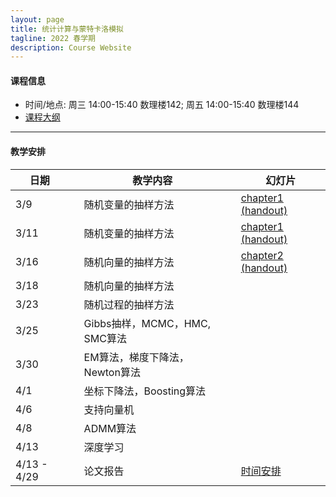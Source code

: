 ```yaml
---
layout: page
title: 统计计算与蒙特卡洛模拟
tagline: 2022 春学期
description: Course Website
---
```


#### 课程信息
* 时间/地点: 周三 14:00-15:40 数理楼142; 周五 14:00-15:40 数理楼144
* [课程大纲](Lectures/syllabus2022spring.pdf)

---
#### 教学安排

| 日期 | | 教学内容 | |  幻灯片  | 
|---------------|---|--------------------------------|---|----------|
| 3/9 || 随机变量的抽样方法 || [chapter1](Lectures/chapter1.pdf) [(handout)](Lectures/chapter1_handout.pdf) |
| 3/11 || 随机变量的抽样方法 || [chapter1](Lectures/chapter1.pdf) [(handout)](Lectures/chapter1_handout.pdf) |
| 3/16 || 随机向量的抽样方法 || [chapter2](Lectures/chapter2.pdf) [(handout)](Lectures/chapter2_handout.pdf) |
| 3/18 || 随机向量的抽样方法 ||  |
| 3/23 || 随机过程的抽样方法 ||  |
| 3/25 || Gibbs抽样，MCMC，HMC, SMC算法 ||  |
| 3/30 || EM算法，梯度下降法，Newton算法 ||  |
| 4/1 || 坐标下降法，Boosting算法 ||  |
| 4/6 || 支持向量机 ||  |
| 4/8 || ADMM算法 ||  |
| 4/13 || 深度学习 ||  |
| 4/13 - 4/29 ||  论文报告  || [时间安排](https://docs.qq.com/sheet/DRHdUU1hIeVB5Z2ln?tab=BB08J2) |

